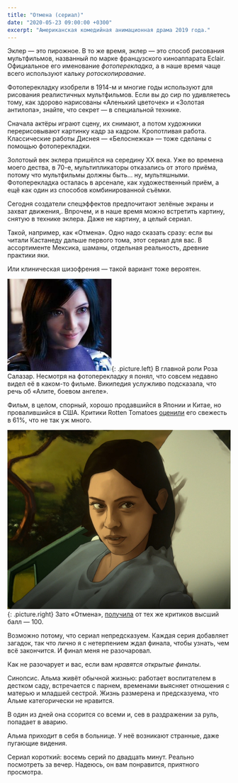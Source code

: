 ```yaml
---
title: "Отмена (сериал)"
date: "2020-05-23 09:00:00 +0300"
excerpt: "Американская комедийная анимационная драма 2019 года."
---
```


Эклер&nbsp;&mdash; это пирожное. В то же время, эклер&nbsp;&mdash; это способ рисования мультфильмов, названный по марке французского киноаппарата Eclair. Официальное его именование *фотоперекладка*, а в наше время чаще всего используют кальку *ротоскопирование*.

Фотоперекладку изобрели в 1914-м и многие годы используют для рисования реалистичных мультфильмов. Если вы до сир по удивляетесь тому, как здорово нарисованы &laquo;Аленький цветочек&raquo; и &laquo;Золотая антилопа&raquo;, знайте, что секрет&nbsp;&mdash; в специальной технике.

Сначала актёры играют сцену, их снимают, а потом художники перерисовывают картинку кадр за кадром. Кропотливая работа. Классические работы Диснея&nbsp;&mdash; &laquo;Белоснежка&raquo;&nbsp;&mdash; тоже сделаны с помощью фотоперекладки.

Золотоый век эклера пришёлся на середину XX века. Уже во времена моего дества, в 70-е, мультипликаторы отказались от этого приёма, потому что мультфильмы должны быть... ну, мультяшными. Фотоперекладка осталась в арсенале, как художественный приём, а ещё как один из способов комбинированной съёмки.

Сегодня создатели спецэффектов предпочитают зелёные экраны и захват движения,. Впрочем, и в наше время можно встретить картину, снятую в технике эклера. Даже не картину, а целый сериал.

Такой, например, как &laquo;Отмена&raquo;. Одно надо сказать сразу: если вы читали Кастанеду дальше первого тома, этот сериал для вас. В ассортименте Мексика, шаманы, отдельная реальность, древние практики яки.

Или клиническая шизофрения&nbsp;&mdash; такой вариант тоже вероятен.

![Алита: боевой ангел](/img/undone/alita.jpg){: .picture.left}
В главной роли Роза Салазар. Несмотря на фотоперекладку я понял, что совcем недавно видел её в каком-то фильме. Википедия услужливо подсказала, что речь об &laquo;Алите, боевом ангеле&raquo;.

Фильм, в целом, спорный, хорошо продавшийся в Японии и Китае, но провалившийся в США. Критики Rotten Tomatoes [оценили](https://www.rottentomatoes.com/m/alita_battle_angel) его свежесть в 61%, что не так уж много.

![Альма Виноград-Диаз](/img/undone/alma.jpg){: .picture.right}
Зато &laquo;Отмена&raquo;, [получила](https://www.rottentomatoes.com/tv/undone/s01) от тех же критиков высший балл&nbsp;&mdash; 100.

Возможно потому, что сериал непредсказуем. Каждая серия добавляет загадок, так что лично я с нетерпением ждал финала, чтобы узнать, чем всё закончится. И финал меня не разочаровал.

Как не разочарует и вас, если вам *нравятся открытые финалы*.

Синопсис. Альма живёт обычной жизнью: работает воспитателем в дестком саду, встречается с парнем, временами выясняет отношения с матерью и младшей сестрой. Жизнь размерена и предсказуема, что Альме категорически не нравится.

В один из дней она ссорится со всеми и, сев в раздражении за руль, попадает в аварию.

Альма приходит в себя в больнице. У неё возникают странные, даже пугающие видения.

Сериал короткий: восемь серий по двадцать минут. Реально посмотреть за вечер. Надеюсь, он вам понравится, приятного просмотра.